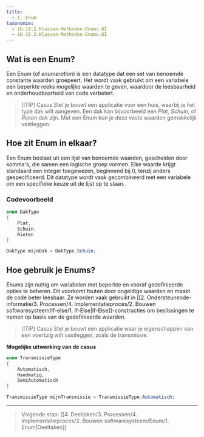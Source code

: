 ```yaml
---
title:
  - 1. Enum
taxonomie:
  - ib-19.2.Klassen-Methoden-Enums.OI
  - ib-19.3.Klassen-Methoden-Enums.OI
---
```


## Wat is een Enum?
Een Enum (of _enumeration_) is een datatype dat een set van benoemde constante waarden groepeert. Het wordt vaak gebruikt om een variabele een beperkte reeks mogelijke waarden te geven, waardoor de leesbaarheid en onderhoudbaarheid van code verbetert.

> [!TIP] Casus
> Stel je bouwt een applicatie voor een huis, waarbij je het type dak wilt aangeven. Een dak kan bijvoorbeeld een _Plat_, _Schuin_, of _Rieten_ dak zijn. Met een Enum kun je deze vaste waarden gemakkelijk vastleggen.

## Hoe zit Enum in elkaar?
Een Enum bestaat uit een lijst van benoemde waarden, gescheiden door komma's, die samen een logische groep vormen. Elke waarde krijgt standaard een integer toegewezen, beginnend bij 0, tenzij anders gespecificeerd. Dit datatype wordt vaak gecombineerd met een variabele om een specifieke keuze uit de lijst op te slaan.

### Codevoorbeeld
```C#
enum DakType 
{
    Plat,
    Schuin,
    Rieten
}

DakType mijnDak = DakType.Schuin;
```

## Hoe gebruik je Enums?
Enums zijn nuttig om variabelen met beperkte en vooraf gedefinieerde opties te beheren. Dit voorkomt fouten door ongeldige waarden en maakt de code beter leesbaar. Ze worden vaak gebruikt in [[2. Ondersteunende-informatie/3. Processen/4. Implementatieproces/2. Bouwen softwaresysteem/If-else/1. If-Else|If-Else]]-constructies om beslissingen te nemen op basis van de gedefinieerde waarden.

> [!TIP] Casus
> Stel je bouwt een applicatie waar je eigenschappen van een voertuig wilt vastleggen, zoals de transmissie.


**Mogelijke uitwerking van de casus**
```C#
enum TransmissieType 
{
    Automatisch,
    Handmatig,
    SemiAutomatisch
}

TransmissieType mijnTransmissie = TransmissieType.Automatisch;
```

---

> Volgende stap: [[4. Deeltaken/3. Processen/4. Implementatieproces/2. Bouwen softwaresysteem/Enum/1. Enum|Deeltaken]] 